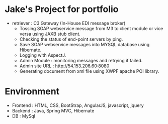 # Jake's Project for portfolio

* retriever : C3 Gateway (In-House EDI message broker) 
	- Tossing SOAP webservice message from M3 to client module or vice versa using JAXB stub client.
	- Checking the status of end-point servers by ping.
	- Save SOAP webservice messages into MYSQL database using Hibernate.
	- Logging with AspectJ.
	- Admin Module : monitoring messages and retrying if failed.
	- Admin site URL : http://54.153.206.60:8080
	- Generating document from xml file using XWPF apache POI library.


# Environment
- Frontend : HTML, CSS, BootStrap, AngularJS, javascript, jquery
- Backend : Java, Spring MVC, Hibernate
- DB : MySql
